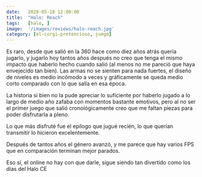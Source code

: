 ```yaml
---
date:   2020-05-18 12:00:00
title:  "Halo: Reach"
tags:   [halo, ]
image:  '/images/reviews/halo-reach.jpg'
category: [el-corgi-pretencioso, juego]
---
```

Es raro, desde que salió en la 360 hace como diez años atrás quería jugarlo, y jugarlo hoy tantos años después no creo que tenga el mismo impacto que haberlo hecho cuando salió (al menos no me pareció que haya envejecido tan bien). Las armas no se sienten para nada fuertes, el diseño de niveles es medio incómodo a veces y gráficamente se queda medio corto comparado con lo que salía en esa época.

La historia si bien no la pude apreciar lo suficiente por haberlo jugado a lo largo de medio año zafaba con momentos bastante emotivos, pero al no ser el primer juego que salió cronológicamente creo que me faltan piezas para poder disfrutarla a pleno.

Lo que más disfruté fue el epílogo que jugué recién, lo que querían transmitir lo hicieron excelentemente.

Después de tantos años el género avanzó, y me parece que hay varios FPS que en comparación terminan mejor parados.

Eso sí, el online no hay con que darle, sigue siendo tan divertido como los días del Halo CE
